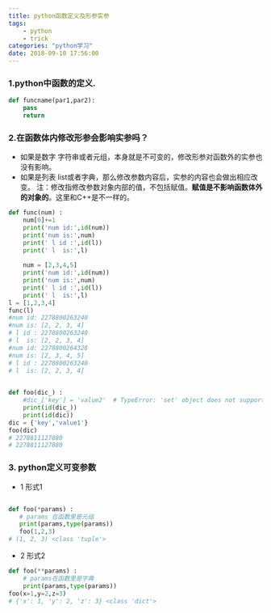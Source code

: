 ```yaml
---
title: python函数定义及形参实参
tags: 
	- python
	- trick
categories: "python学习"
date: 2018-09-10 17:56:00
---
```


### 1.python中函数的定义.
```python {.line-numbers}
def funcname(par1,par2):
	pass
	return
```

### 2.在函数体内修改形参会影响实参吗？
- 如果是数字 字符串或者元组，本身就是不可变的，修改形参对函数外的实参也没有影响。
- 如果是列表 list或者字典，那么修改参数内容后，实参的内容也会做出相应改变。
注：修改指修改参数对象内部的值，不包括赋值。**赋值是不影响函数体外的对象的**。这里和C++是不一样的。
``` python {.line-numbers}
def func(num) :
    num[0]+=1
    print('num id:',id(num))
    print('num is:',num)
    print(' l id :',id(l))
    print(' l  is:',l)
    
    num = [2,3,4,5]
    print('num id:',id(num))
    print('num is:',num)
    print(' l id :',id(l))
    print(' l  is:',l)
l = [1,2,3,4]
func(l)  
#num id: 2278800263240
#num is: [2, 2, 3, 4]
# l id : 2278800263240
# l  is: [2, 2, 3, 4]
#num id: 2278800264328
#num is: [2, 3, 4, 5]
# l id : 2278800263240
# l  is: [2, 2, 3, 4]

    
def foo(dic_) :
    #dic_['key'] = 'value2'  # TypeError: 'set' object does not support item assignment
    print(id(dic_))
    print(id(dic))
dic = {'key','value1'}
foo(dic)
# 2278811127880
# 2278811127880
```

### 3. python定义可变参数
 - 1 形式1
 ``` python {.line-numbers}

def foo(*params) :
	# params 在函数里是元组
    print(params,type(params))
	foo(1,2,3)
# (1, 2, 3) <class 'tuple'>
```
- 2 形式2
```python {line-numbers}
def foo(**params) :
	# params在函数里是字典
    print(params,type(params))
foo(x=1,y=2,z=3)
# {'x': 1, 'y': 2, 'z': 3} <class 'dict'>
 ```

